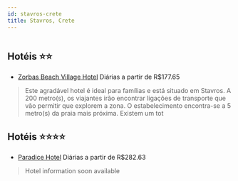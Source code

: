 ```yaml
---
id: stavros-crete
title: Stavros, Crete
---
```


<center><img src="http://photos.hotelbeds.com/giata/20/200575/200575a_hb_a_020.jpg" alt="" /></center>


## Hotéis ⭐️⭐️

-    [Zorbas Beach Village Hotel](https://www.hurb.com/aud/https://www.hurb.com/hoteis/stavros/zorbas-beach-village-hotel-JNP-JP972023?cmp=18055) Diárias a partir de R$177.65
   > Este agradável hotel é ideal para famílias e está situado em Stavros. A 200 metro(s), os viajantes irão encontrar ligações de transporte que vão permitir que explorem a zona. O estabelecimento encontra-se a 5 metro(s) da praia mais próxima. Existem um tot

## Hotéis ⭐️⭐️⭐️⭐️

-    [Paradice Hotel](https://www.hurb.com/aud/https://www.hurb.com/hoteis/stavros/paradice-hotel-JNP-JP253148?cmp=18055) Diárias a partir de R$282.63
   > Hotel information soon available
